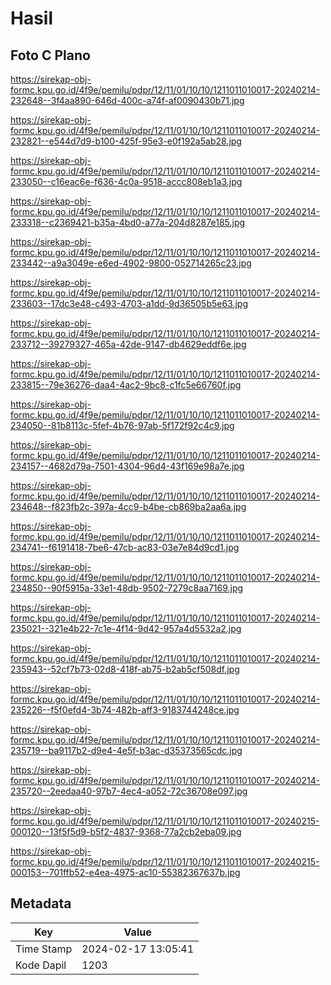 # Hasil

## Foto C Plano

https://sirekap-obj-formc.kpu.go.id/4f9e/pemilu/pdpr/12/11/01/10/10/1211011010017-20240214-232648--3f4aa890-646d-400c-a74f-af0090430b71.jpg

https://sirekap-obj-formc.kpu.go.id/4f9e/pemilu/pdpr/12/11/01/10/10/1211011010017-20240214-232821--e544d7d9-b100-425f-95e3-e0f192a5ab28.jpg

https://sirekap-obj-formc.kpu.go.id/4f9e/pemilu/pdpr/12/11/01/10/10/1211011010017-20240214-233050--c16eac6e-f636-4c0a-9518-accc808eb1a3.jpg

https://sirekap-obj-formc.kpu.go.id/4f9e/pemilu/pdpr/12/11/01/10/10/1211011010017-20240214-233318--c2369421-b35a-4bd0-a77a-204d8287e185.jpg

https://sirekap-obj-formc.kpu.go.id/4f9e/pemilu/pdpr/12/11/01/10/10/1211011010017-20240214-233442--a9a3049e-e6ed-4902-9800-052714265c23.jpg

https://sirekap-obj-formc.kpu.go.id/4f9e/pemilu/pdpr/12/11/01/10/10/1211011010017-20240214-233603--17dc3e48-c493-4703-a1dd-9d36505b5e63.jpg

https://sirekap-obj-formc.kpu.go.id/4f9e/pemilu/pdpr/12/11/01/10/10/1211011010017-20240214-233712--39279327-465a-42de-9147-db4629eddf6e.jpg

https://sirekap-obj-formc.kpu.go.id/4f9e/pemilu/pdpr/12/11/01/10/10/1211011010017-20240214-233815--79e36276-daa4-4ac2-9bc8-c1fc5e66760f.jpg

https://sirekap-obj-formc.kpu.go.id/4f9e/pemilu/pdpr/12/11/01/10/10/1211011010017-20240214-234050--81b8113c-5fef-4b76-97ab-5f172f92c4c9.jpg

https://sirekap-obj-formc.kpu.go.id/4f9e/pemilu/pdpr/12/11/01/10/10/1211011010017-20240214-234157--4682d79a-7501-4304-96d4-43f169e98a7e.jpg

https://sirekap-obj-formc.kpu.go.id/4f9e/pemilu/pdpr/12/11/01/10/10/1211011010017-20240214-234648--f823fb2c-397a-4cc9-b4be-cb869ba2aa6a.jpg

https://sirekap-obj-formc.kpu.go.id/4f9e/pemilu/pdpr/12/11/01/10/10/1211011010017-20240214-234741--f6191418-7be6-47cb-ac83-03e7e84d9cd1.jpg

https://sirekap-obj-formc.kpu.go.id/4f9e/pemilu/pdpr/12/11/01/10/10/1211011010017-20240214-234850--90f5915a-33e1-48db-9502-7279c8aa7169.jpg

https://sirekap-obj-formc.kpu.go.id/4f9e/pemilu/pdpr/12/11/01/10/10/1211011010017-20240214-235021--321e4b22-7c1e-4f14-9d42-957a4d5532a2.jpg

https://sirekap-obj-formc.kpu.go.id/4f9e/pemilu/pdpr/12/11/01/10/10/1211011010017-20240214-235943--52cf7b73-02d8-418f-ab75-b2ab5cf508df.jpg

https://sirekap-obj-formc.kpu.go.id/4f9e/pemilu/pdpr/12/11/01/10/10/1211011010017-20240214-235226--f5f0efd4-3b74-482b-aff3-9183744248ce.jpg

https://sirekap-obj-formc.kpu.go.id/4f9e/pemilu/pdpr/12/11/01/10/10/1211011010017-20240214-235719--ba9117b2-d9e4-4e5f-b3ac-d35373565cdc.jpg

https://sirekap-obj-formc.kpu.go.id/4f9e/pemilu/pdpr/12/11/01/10/10/1211011010017-20240214-235720--2eedaa40-97b7-4ec4-a052-72c36708e097.jpg

https://sirekap-obj-formc.kpu.go.id/4f9e/pemilu/pdpr/12/11/01/10/10/1211011010017-20240215-000120--13f5f5d9-b5f2-4837-9368-77a2cb2eba09.jpg

https://sirekap-obj-formc.kpu.go.id/4f9e/pemilu/pdpr/12/11/01/10/10/1211011010017-20240215-000153--701ffb52-e4ea-4975-ac10-55382367637b.jpg


## Metadata

| Key        | Value               |
| ---------- | ------------------- |
| Time Stamp | 2024-02-17 13:05:41 |
| Kode Dapil | 1203                |



